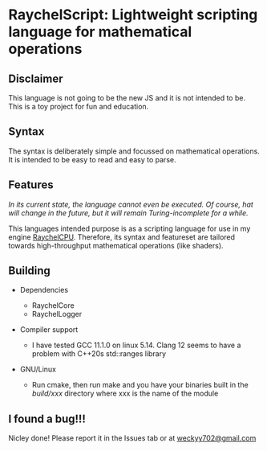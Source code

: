 <h1>RaychelScript: Lightweight scripting language for mathematical operations</h1>

Disclaimer
-
This language is not going to be the new JS and it is not intended to be. This is a toy project for fun and education.

Syntax
-
The syntax is deliberately simple and focussed on mathematical operations. It is intended to be easy to read and easy to parse.

Features
-
*In its current state, the language cannot even be executed. Of course, hat will change in the future, but it will remain Turing-incomplete for a while.*

This languages intended purpose is as a scripting language for use in my engine [RaychelCPU](https://github.com/Weckyy702/RaychelCPU). Therefore, its syntax and featureset are tailored towards high-throughput mathematical operations (like shaders).

Building
-
* Dependencies
  * RaychelCore
  * RaychelLogger

* Compiler support
  * I have tested GCC 11.1.0 on linux 5.14. Clang 12 seems to have a problem with C++20s std::ranges library

* GNU/Linux
  * Run cmake, then run make and you have your binaries built in the *build/xxx* directory where xxx is the name of the module

I found a bug!!!
-
Nicley done! Please report it in the Issues tab or at weckyy702@gmail.com